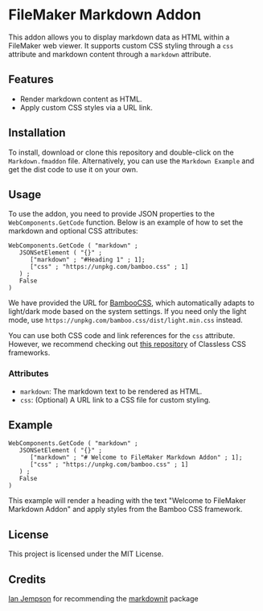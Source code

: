 # FileMaker Markdown Addon

This addon allows you to display markdown data as HTML within a FileMaker web viewer. It supports custom CSS styling through a `css` attribute and markdown content through a `markdown` attribute.

## Features

- Render markdown content as HTML.
- Apply custom CSS styles via a URL link.

## Installation

To install, download or clone this repository and double-click on the `Markdown.fmaddon` file. Alternatively, you can use the `Markdown Example` and get the dist code to use it on your own.

## Usage

To use the addon, you need to provide JSON properties to the `WebComponents.GetCode` function. Below is an example of how to set the markdown and optional CSS attributes:

```
WebComponents.GetCode ( "markdown" ; 
   JSONSetElement ( "{}" ; 
      ["markdown" ; "#Heading 1" ; 1];
      ["css" ; "https://unpkg.com/bamboo.css" ; 1]
   ) ; 
   False 
)
```

We have provided the URL for [BambooCSS](https://github.com/mattdanielbrown/bamboo.css), which automatically adapts to light/dark mode based on the system settings. If you need only the light mode, use `https://unpkg.com/bamboo.css/dist/light.min.css` instead.

You can use both CSS code and link references for the `css` attribute. However, we recommend checking out [this repository](https://github.com/dbohdan/classless-css) of Classless CSS frameworks.

### Attributes

- `markdown`: The markdown text to be rendered as HTML.
- `css`: (Optional) A URL link to a CSS file for custom styling.

## Example

```
WebComponents.GetCode ( "markdown" ; 
   JSONSetElement ( "{}" ; 
      ["markdown" ; "# Welcome to FileMaker Markdown Addon" ; 1];
      ["css" ; "https://unpkg.com/bamboo.css" ; 1]
   ) ; 
   False 
)
```

This example will render a heading with the text "Welcome to FileMaker Markdown Addon" and apply styles from the Bamboo CSS framework.

## License

This project is licensed under the MIT License.

## Credits
[Ian Jempson](https://github.com/IanJempson) for recommending the [markdownit](https://github.com/datopian/markdownit) package